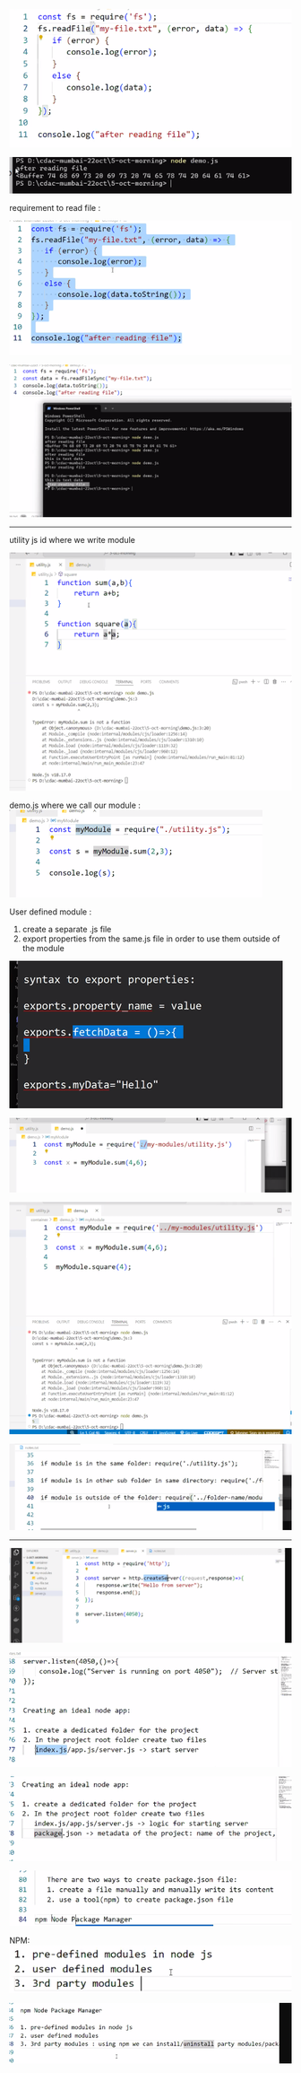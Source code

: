 ![alt text](image-1.png)

![alt text](image.png)

requirement to read file :

![alt text](image-2.png)


![alt text](image-3.png)


------

utility js id where we write module 

![alt text](image-4.png)


demo.js where we call our module :![alt text](image-5.png)


User defined module :

1. create a separate .js file
2. export properties from the same.js file in order to use them outside of the module

![alt text](image-6.png)



![alt text](image-7.png)

![alt text](image-8.png)

![alt text](image-9.png)

----

![alt text](image-10.png)

![alt text](image-11.png)

![alt text](image-12.png)


![alt text](image-13.png)

NPM:
![alt text](image-14.png)

![alt text](image-15.png)

